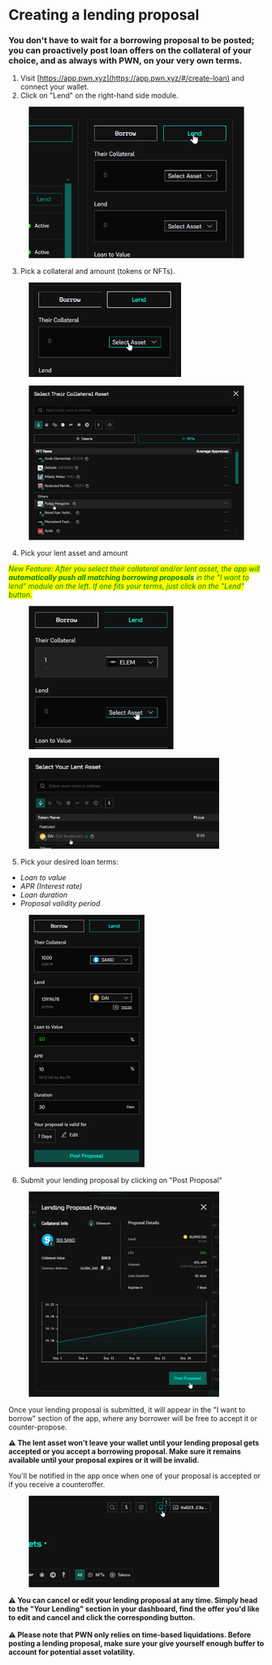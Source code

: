 # Creating a lending proposal

### You don't have to wait for a borrowing proposal to be posted; you can proactively post loan offers on the collateral of your choice, and as always with PWN, on your very own terms.

1. Visit [https://app.pwn.xyz](https://app.pwn.xyz/#/create-loan) and connect your wallet.&#x20;
2. Click on "Lend" on the right-hand side module.

<figure><img src="../../.gitbook/assets/image (19).png" alt=""><figcaption></figcaption></figure>

3. Pick a collateral and amount (tokens or NFTs).

<figure><img src="../../.gitbook/assets/image (18).png" alt="" width="300"><figcaption></figcaption></figure>

<figure><img src="../../.gitbook/assets/image (20).png" alt="" width="563"><figcaption></figcaption></figure>

4. Pick your lent asset and amount

_<mark style="color:green;">New Feature:  After you select their collateral and/or lent asset, the app will</mark> <mark style="color:green;"></mark><mark style="color:green;">**automatically push all matching borrowing proposals**</mark> <mark style="color:green;"></mark><mark style="color:green;">in the "I want to lend" module on the left. If one fits your terms, just click on the "Lend" button.</mark>_

<figure><img src="../../.gitbook/assets/image (21).png" alt="" width="285"><figcaption></figcaption></figure>

<figure><img src="../../.gitbook/assets/image (23).png" alt="" width="375"><figcaption></figcaption></figure>

5. Pick your desired loan terms:

* _Loan to value_
* _APR (Interest rate)_
* _Loan duration_
* _Proposal validity period_

<figure><img src="../../.gitbook/assets/image (24).png" alt="" width="228"><figcaption></figcaption></figure>

6. Submit your lending proposal by clicking on "Post Proposal"

<figure><img src="../../.gitbook/assets/image (25).png" alt="" width="375"><figcaption></figcaption></figure>

Once your lending proposal is submitted, it will appear in the "I want to borrow" section of the app, where any borrower will be free to accept it or counter-propose.

**⚠️ The lent asset won't leave your wallet until your lending proposal  gets accepted or you accept a borrowing proposal. Make sure it remains available until your proposal expires or it will be invalid.**

You'll be notified in the app once when one of your proposal  is accepted or if you receive a counteroffer.&#x20;

<figure><img src="../../.gitbook/assets/image (26).png" alt="" width="375"><figcaption></figcaption></figure>

**⚠️ You can cancel or edit your lending proposal at any time. Simply head to the "Your Lending" section in your dashboard, find the offer you'd like to edit and cancel and click the corresponding button.**\
\
**⚠️ Please note that PWN only relies on time-based liquidations. Before posting a lending proposal, make sure your give yourself enough buffer to account for potential asset volatility.**
